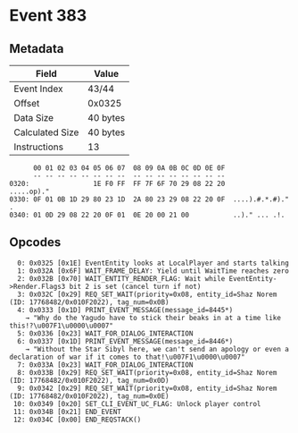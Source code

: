 # Event 383

## Metadata

| Field           | Value    |
|-----------------|----------|
| Event Index     | 43/44    |
| Offset          | 0x0325   |
| Data Size       | 40 bytes |
| Calculated Size | 40 bytes |
| Instructions    | 13       |

```
      00 01 02 03 04 05 06 07  08 09 0A 0B 0C 0D 0E 0F
      -- -- -- -- -- -- -- --  -- -- -- -- -- -- -- --
0320:                1E F0 FF  FF 7F 6F 70 29 08 22 20       .....op)." 
0330: 0F 01 0B 1D 29 80 23 1D  2A 80 23 29 08 22 20 0F  ....).#.*.#)." .
0340: 01 0D 29 08 22 20 0F 01  0E 20 00 21 00           ..)." ... .!.   
```

## Opcodes

```
  0: 0x0325 [0x1E] EventEntity looks at LocalPlayer and starts talking
  1: 0x032A [0x6F] WAIT_FRAME_DELAY: Yield until WaitTime reaches zero
  2: 0x032B [0x70] WAIT_ENTITY_RENDER_FLAG: Wait while EventEntity->Render.Flags3 bit 2 is set (cancel turn if not)
  3: 0x032C [0x29] REQ_SET_WAIT(priority=0x08, entity_id=Shaz Norem (ID: 17768482/0x010F2022), tag_num=0x0B)
  4: 0x0333 [0x1D] PRINT_EVENT_MESSAGE(message_id=8445*)
    → "Why do the Yagudo have to stick their beaks in at a time like this!?\u007F1\u0000\u0007"
  5: 0x0336 [0x23] WAIT_FOR_DIALOG_INTERACTION
  6: 0x0337 [0x1D] PRINT_EVENT_MESSAGE(message_id=8446*)
    → "Without the Star Sibyl here, we can't send an apology or even a declaration of war if it comes to that!\u007F1\u0000\u0007"
  7: 0x033A [0x23] WAIT_FOR_DIALOG_INTERACTION
  8: 0x033B [0x29] REQ_SET_WAIT(priority=0x08, entity_id=Shaz Norem (ID: 17768482/0x010F2022), tag_num=0x0D)
  9: 0x0342 [0x29] REQ_SET_WAIT(priority=0x08, entity_id=Shaz Norem (ID: 17768482/0x010F2022), tag_num=0x0E)
 10: 0x0349 [0x20] SET_CLI_EVENT_UC_FLAG: Unlock player control
 11: 0x034B [0x21] END_EVENT
 12: 0x034C [0x00] END_REQSTACK()
```
